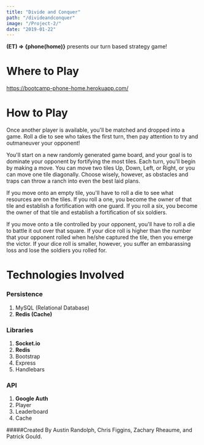 ```yaml
---
title: "Divide and Conquer"
path: "/divideandconquer"
image: "/Project-2/"
date: "2019-01-22"
---
```

**(ET) => {phone(home)}** presents our turn based strategy game!

# Where to Play
https://bootcamp-phone-home.herokuapp.com/

# How to Play
Once another player is available, you'll be matched and dropped into a game. Roll a die to see who takes the first turn, then pay attention to try and outmaneuver your opponent!

You'll start on a new randomly generated game board, and your goal is to dominate your opponent by fortifying the most tiles. Each turn, you'll begin by making a move. You can move two tiles Up, Down, Left, or Right, or you can move one tile diagonally. Choose wisely, however, as obstacles and traps can throw a ranch into even the best laid plans.

If you move onto an empty tile, you'll have to roll a die to see what resources are on the tiles. If you roll a one, you become the owner of that tile and establish a fortification with one guard. If you roll a six, you become the owner of that tile and establish a fortification of six soldiers.

If you move onto a tile controlled by your opponent, you'll have to roll a die to battle it out over that square. If your dice roll is higher than the number that your opponent rolled when he/she captured the tile, then you emerge the victor. If your dice roll is smaller, however, you suffer an embarassing loss and lose the soldiers you rolled for.

# Technologies Involved

### Persistence
1. MySQL (Relational Database)
2. **Redis (Cache)**

### Libraries
1. **Socket.io**
2. **Redis**
3. Bootstrap
4. Express
5. Handlebars

### API
1. **Google Auth**
2. Player
3. Leaderboard
4. Cache

#####Created By
Austin Randolph, Chris Figgins, Zachary Rheaume, and Patrick Gould.